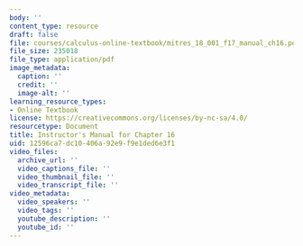 ```yaml
---
body: ''
content_type: resource
draft: false
file: courses/calculus-online-textbook/mitres_18_001_f17_manual_ch16.pdf
file_size: 235018
file_type: application/pdf
image_metadata:
  caption: ''
  credit: ''
  image-alt: ''
learning_resource_types:
- Online Textbook
license: https://creativecommons.org/licenses/by-nc-sa/4.0/
resourcetype: Document
title: Instructor's Manual for Chapter 16
uid: 12596ca7-dc10-406a-92e9-f9e1ded6e3f1
video_files:
  archive_url: ''
  video_captions_file: ''
  video_thumbnail_file: ''
  video_transcript_file: ''
video_metadata:
  video_speakers: ''
  video_tags: ''
  youtube_description: ''
  youtube_id: ''
---
```

